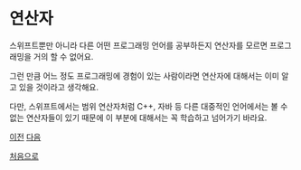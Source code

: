 # 연산자

스위프트뿐만 아니라 다른 어떤 프로그래밍 언어를 공부하든지 연산자를 모르면 프로그래밍을 거의 할 수 없어요.

그런 만큼 어느 정도 프로그래밍에 경험이 있는 사람이라면 연산자에 대해서는 이미 알고 있을 것이라고 생각해요.

다만, 스위프트에서는 범위 연산자처럼 C++, 자바 등 다른 대중적인 언어에서는 볼 수 없는 연산자들이 있기 때문에 이 부분에 대해서는 꼭 학습하고 넘어가기 바라요.

[이전](https://github.com/MojitoBar/iOS-DeepDive/blob/main/%EA%BC%BC%EA%BC%BC%ED%95%9C_%EC%9E%AC%EC%9D%80%EC%94%A8%EC%9D%98_Swift_%EB%AC%B8%EB%B2%95%ED%8E%B8/3.3.4.md)
[다음](https://github.com/MojitoBar/iOS-DeepDive/blob/main/%EA%BC%BC%EA%BC%BC%ED%95%9C_%EC%9E%AC%EC%9D%80%EC%94%A8%EC%9D%98_Swift_%EB%AC%B8%EB%B2%95%ED%8E%B8/3.4.1.md)

[처음으로](https://github.com/MojitoBar/iOS-DeepDive/blob/main/%EA%BC%BC%EA%BC%BC%ED%95%9C_%EC%9E%AC%EC%9D%80%EC%94%A8%EC%9D%98_Swift_%EB%AC%B8%EB%B2%95%ED%8E%B8/README.md)
